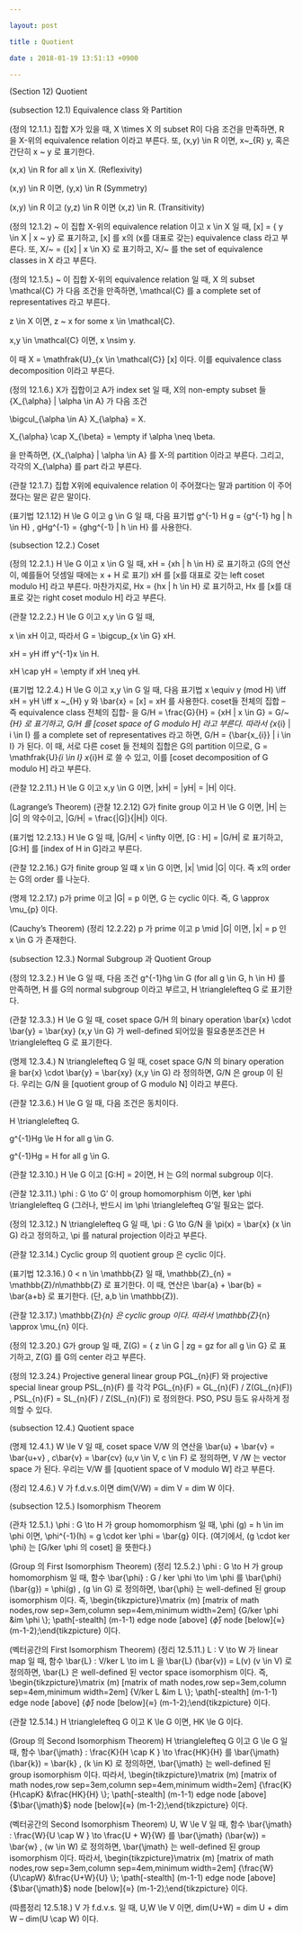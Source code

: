 ```yaml
---

layout: post

title : Quotient

date : 2018-01-19 13:51:13 +0900

---
```


(Section 12) Quotient

(subsection 12.1) Equivalence class 와 Partition

(정의 12.1.1.) 집합 X가 있을 때, X \times X 의 subset R이 다음 조건을 만족하면, R 을 X-위의 equivalence relation 이라고 부른다. 또, (x,y) \in R 이면, x~_{R} y, 혹은 간단히 x ~ y 로 표기한다.

(x,x) \in R for all x \in X. (Reflexivity)

(x,y) \in R 이면, (y,x) \in R (Symmetry)

(x,y) \in R 이고 (y,z) \in R 이면 (x,z) \in R. (Transitivity)

(정의 12.1.2) ~ 이 집합 X-위의 equivalence relation 이고 x \in X 일 때, [x] = { y \in X | x ~ y} 로 표기하고, [x] 를 x의 (x를 대표로 갖는) equivalence class 라고 부른다. 또, X/~ = {[x] | x \in X} 로 표기하고, X/~ 를 the set of equivalence classes in X 라고 부른다.

(정의 12.1.5.) ~ 이 집합 X-위의 equivalence relation 일 때, X 의 subset \mathcal{C} 가 다음 조건을 만족하면, \mathcal{C} 를 a complete set of representatives 라고 부른다.

z \in X 이면, z ~ x for some x \in \mathcal{C}.

x,y \in \mathcal{C} 이면, x \nsim y.

이 때 X = \mathfrak{U}_{x \in \mathcal{C}} [x] 이다. 이를 equivalence class decomposition 이라고 부른다.

(정의 12.1.6.) X가 집합이고 A가 index set 일 때, X의 non-empty subset 들 {X_{\alpha} | \alpha \in A} 가 다음 조건

\bigcul_{\alpha \in A} X_{\alpha} = X.

X_{\alpha} \cap X_{\beta} = \empty if \alpha \neq \beta.

을 만족하면, {X_{\alpha} | \alpha \in A} 를 X-의 partition 이라고 부른다. 그리고, 각각의 X_{\alpha} 를 part 라고 부른다.

(관찰 12.1.7.) 집합 X위에 equivalence relation 이 주어졌다는 말과 partition 이 주어졌다는 말은 같은 말이다.

(표기법 12.1.12) H \le G 이고 g \in G 일 때, 다음 표기법 g^{-1} H g = {g^{-1} hg | h \in H} , gHg^{-1} = {ghg^{-1} | h \in H} 를 사용한다.

(subsection 12.2.) Coset

(정의 12.2.1.) H \le G 이고 x \in G 일 때, xH = {xh | h \in H} 로 표기하고 (G의 연산이, 예를들어 덧셈일 때에는 x + H 로 표기) xH 를 [x를 대표로 갖는 left coset modulo H] 라고 부른다. 마찬가지로, Hx = {hx | h \in H} 로 표기하고, Hx 를 [x를 대표로 갖는 right coset modulo H] 라고 부른다.

(관찰 12.2.2.) H \le G 이고 x,y \in G 일 때, 

x \in xH 이고, 따라서 G = \bigcup_{x \in G} xH.

xH = yH iff y^{-1}x \in H.

xH \cap yH = \empty if xH \neq yH.

(표기법 12.2.4.) H \le G 이고 x,y \in G 일 때, 다음 표기법 x \equiv y (mod H) \iff xH = yH \iff x ~_{H} y 와 \bar{x} = [x] = xH 를 사용한다. coset들 전체의 집합 – 즉 equivalence class 전체의 집합- 을 G/H = \frac{G}{H} = {xH | x \in G} = G/~_{H} 로 표기하고, G/H 를 [coset space of G modulo H] 라고 부른다. 따라서 {x_{i} | i \in I} 를 a complete set of representatives 라고 하면, G/H = {\bar{x_{i}} | i \in I} 가 된다. 이 때, 서로 다른 coset 들 전체의 집합은 G의 partition 이므로, G = \mathfrak{U}_{i \in I} x_{i}H 로 쓸 수 있고, 이를 [coset decomposition of G modulo H] 라고 부른다. 

(관찰 12.2.11.) H \le G 이고 x,y \in G 이면, |xH| = |yH| = |H| 이다.

(Lagrange’s Theorem) (관찰 12.2.12) G가 finite group 이고 H \le G 이면, |H| 는 |G| 의 약수이고, |G/H| = \frac{|G|}{|H|} 이다.

(표기법 12.2.13.) H \le G 일 때, |G/H| < \infty 이면, [G : H] = |G/H| 로 표기하고, [G:H] 를 [index of H in G]라고 부른다.

(관찰 12.2.16.) G가 finite group 일 떄 x \in G 이면, |x| \mid |G| 이다. 즉 x의 order 는 G의 order 를 나눈다.

(명제 12.2.17.) p가 prime 이고 |G| = p 이면, G 는 cyclic 이다. 즉, G \approx \mu_{p} 이다.

(Cauchy’s Theorem) (정리 12.2.22) p 가 prime 이고 p \mid |G| 이면, |x| = p 인 x \in G 가 존재한다.

(subsection 12.3.) Normal Subgroup 과 Quotient Group

(정의 12.3.2.) H \le G 일 때, 다음 조건 g^{-1}hg \in G (for all g \in G, h \in H) 를 만족하면, H 를 G의 normal subgroup 이라고 부르고, H \trianglelefteq G 로 표기한다.

(관찰 12.3.3.) H \le G 일 때, coset space G/H 의 binary operation \bar{x} \cdot \bar{y} = \bar{xy} (x,y \in G) 가 well-defined 되어있을 필요충분조건은 H \trianglelefteq G 로 표기한다.

(명제 12.3.4.) N \trianglelefteq G 일 때, coset space G/N 의 binary operation 을 bar{x} \cdot \bar{y} = \bar{xy} (x,y \in G) 라 정의하면, G/N 은 group 이 된다. 우리는 G/N 을 [quotient group of G modulo N] 이라고 부른다.

(관찰 12.3.6.) H \le G 일 때, 다음 조건은 동치이다.

H \trianglelefteq G.

g^{-1}Hg \le H for all g \in G.

g^{-1}Hg = H for all g \in G.

(관찰 12.3.10.) H \le G 이고 [G:H] = 2이면, H 는 G의 normal subgroup 이다.

(관찰 12.3.11.) \phi : G \to G’ 이 group homomorphism 이면, ker \phi \trianglelefteq G (그러나, 반드시 im \phi \trianglelefteq G’일 필요는 없다.

(정의 12.3.12.) N \trianglelefteq G 일 때, \pi : G \to G/N 을 \pi(x) = \bar{x} (x \in G) 라고 정의하고, \pi 를 natural projection 이라고 부른다.

(관찰 12.3.14.) Cyclic group 의 quotient group 은 cyclic 이다.

(표기법 12.3.16.) 0 < n \in \mathbb{Z} 일 때, \mathbb{Z}_{n} = \mathbb{Z}/n\mathbb{Z} 로 표기한다. 이 때, 연산은 \bar{a} + \bar{b} = \bar{a+b} 로 표기한다. (단, a,b \in \mathbb{Z}).

(관찰 12.3.17.) \mathbb{Z}_{n} 은 cyclic group 이다. 따라서 \mathbb{Z}_{n} \approx \mu_{n} 이다.

(정의 12.3.20.) G가 group 일 때, Z(G) = { z \in G | zg = gz for all g \in G} 로 표기하고, Z(G) 를 G의 center 라고 부른다.

(정의 12.3.24.) Projective general linear group PGL_{n}(F) 와 projective special linear group PSL_{n}(F) 를 각각 PGL_{n}(F) = GL_{n}(F) / Z(GL_{n}(F)) , PSL_{n}(F) = SL_{n}(F) / Z(SL_{n}(F)) 로 정의한다. PSO, PSU 등도 유사하게 정의할 수 있다.

(subsection 12.4.) Quotient space

(명제 12.4.1.) W \le V 일 때, coset space V/W 의 연산을 \bar{u} + \bar{v} = \bar{u+v} , c\bar{v} = \bar{cv} (u,v \in V, c \in F) 로 정의하면, V /W 는 vector space 가 된다. 우리는 V/W 를 [quotient space of V modulo W] 라고 부른다.

(정리 12.4.6.) V 가 f.d.v.s.이면 dim(V/W) = dim V = dim W 이다.

(subsection 12.5.) Isomorphism Theorem

(관차 12.5.1.) \phi : G \to H 가 group homomorphism 일 때, \phi (g) = h \in im \phi 이면, \phi^{-1}(h) = g \cdot ker \phi = \bar{g} 이다. (여기에서, (g \cdot ker \phi) 는 [G/ker \phi 의 coset] 을 뜻한다.)

(Group 의 First Isomorphism Theorem) (정리 12.5.2.) \phi : G \to H 가 group homomorphism 일 때, 함수 \bar{\phi} : G / ker \phi \to \im \phi 를 \bar{\phi} (\bar{g}) = \phi(g) , (g \in G) 로 정의하면, \bar{\phi} 는 well-defined 된 group isomorphism 이다. 즉, \begin{tikzpicture}\matrix (m) [matrix of math nodes,row sep=3em,column sep=4em,minimum width=2em] {G/ker \phi &im \phi \\}; \path[-stealth] (m-1-1) edge node [above] {$\bar{\phi}$} node [below]{$\approx$} (m-1-2);\end{tikzpicture} 이다.

(벡터공간의 First Isomorphism Theorem) (정리 12.5.11.) L : V \to W 가 linear map 일 때, 함수 \bar{L} : V/ker L \to im L 을 \bar{L} (\bar{v}) = L(v) (v \in V) 로 정의하면, \bar{L} 은 well-defined 된 vector space isomorphism 이다. 즉, \begin{tikzpicture}\matrix (m) [matrix of math nodes,row sep=3em,column sep=4em,minimum width=2em] {V/ker L &im L \\}; \path[-stealth] (m-1-1) edge node [above] {$\bar{\phi}$} node [below]{$\approx$} (m-1-2);\end{tikzpicture} 이다.

(관찰 12.5.14.) H \trianglelefteq G 이고 K \le G 이면, HK \le G 이다.

(Group 의 Second Isomorphism Theorem) H \trianglelefteq G 이고 G \le G 일 때, 함수 \bar{\jmath} : \frac{K}{H \cap K } \to \frac{HK}{H} 를 \bar{\jmath} (\bar{k}) = \bar{k} , (k \in K) 로 정의하면, \bar{\jmath} 는 well-defined 된 group isomorphism 이다. 따라서, \begin{tikzpicture}\matrix (m) [matrix of math nodes,row sep=3em,column sep=4em,minimum width=2em] {\frac{K}{H\capK} &\frac{HK}{H} \\}; \path[-stealth] (m-1-1) edge node [above] {$\bar{\jmath}$} node [below]{$\approx$} (m-1-2);\end{tikzpicture} 이다.

(벡터공간의 Second Isomorphism Theorem) U, W \le V  일 때, 함수 \bar{\jmath} : \frac{W}{U \cap W } \to \frac{U + W}{W} 를 \bar{\jmath} (\bar{w}) = \bar{w} , (w \in W) 로 정의하면, \bar{\jmath} 는 well-defined 된 group isomorphism 이다. 따라서, \begin{tikzpicture}\matrix (m) [matrix of math nodes,row sep=3em,column sep=4em,minimum width=2em] {\frac{W}{U\capW} &\frac{U+W}{U} \\}; \path[-stealth] (m-1-1) edge node [above] {$\bar{\jmath}$} node [below]{$\approx$} (m-1-2);\end{tikzpicture} 이다.

(따름정리 12.5.18.) V 가 f.d.v.s. 일 때, U,W \le V 이면, dim(U+W) = dim U + dim W – dim(U \cap W) 이다.

